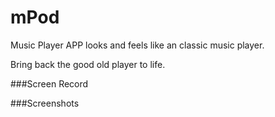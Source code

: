 # mPod

Music Player APP looks and feels like an classic music player.

Bring back the good old player to life.



###Screen Record

###Screenshots
